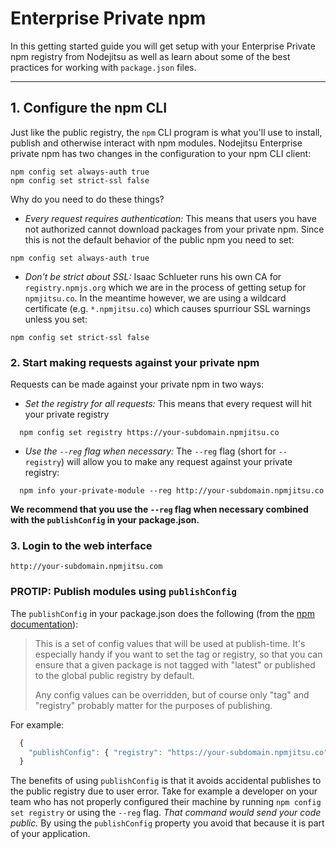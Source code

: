 # Enterprise Private npm

In this getting started guide you will get setup with your Enterprise Private npm registry from Nodejitsu as well as learn about some of the best practices for working with `package.json` files.

<hr>

## 1. Configure the npm CLI

Just like the public registry, the `npm` CLI program is what you'll use to install, publish and otherwise interact with npm modules. Nodejitsu Enterprise private npm has two changes in the configuration to your npm CLI client:

```
npm config set always-auth true
npm config set strict-ssl false
```

Why do you need to do these things?

* _Every request requires authentication:_ This means that users you have not authorized cannot download packages from your private npm. Since this is not the default behavior of the public npm you need to set:
```
npm config set always-auth true
```
* _Don't be strict about SSL:_ Isaac Schlueter runs his own CA for `registry.npmjs.org` which we are in the process of getting setup for `npmjitsu.co`. In the meantime however, we are using a wildcard certificate (e.g. `*.npmjitsu.co`) which causes spurriour SSL warnings unless you set:
```
npm config set strict-ssl false
```

### 2. Start making requests against your private npm

Requests can be made against your private npm in two ways:

* _Set the registry for all requests:_ This means that every request will hit your private registry
```
  npm config set registry https://your-subdomain.npmjitsu.co
```
* _Use the `--reg` flag when necessary:_ The `--reg` flag (short for `--registry`) will allow you to make any request against your private registry:
```
  npm info your-private-module --reg http://your-subdomain.npmjitsu.co
```

**We recommend that you use the `--reg` flag when necessary combined with the `publishConfig` in your package.json.**

### 3. Login to the web interface

```
http://your-subdomain.npmjitsu.com
```

### PROTIP: Publish modules using `publishConfig`

The `publishConfig` in your package.json does the following (from the [npm documentation](https://github.com/isaacs/npm/blob/master/doc/files/package.json.md#publishconfig)):

> This is a set of config values that will be used at publish-time. It's especially handy if you want to set the
> tag or registry, so that you can ensure that a given package is not tagged with "latest" or published to the
> global public registry by default.
>
> Any config values can be overridden, but of course only "tag" and "registry" probably matter for the purposes
> of publishing.

For example:

``` js
  {
    "publishConfig": { "registry": "https://your-subdomain.npmjitsu.co" }
  }
```

The benefits of using `publishConfig` is that it avoids accidental publishes to the public registry due to user error. Take for example a developer on your team who has not properly configured their machine by running `npm config set registry` or using the `--reg` flag. _That command would send your code public._ By using the `publishConfig` property you avoid that because it is part of your application.


[meta:title]: <> (Private npm)